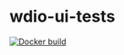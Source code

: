 # wdio-ui-tests


[![Docker build](https://github.com/Dima-Pima/wdio-ui-tests/actions/workflows/docker.yml/badge.svg)](https://github.com/Dima-Pima/wdio-ui-tests/actions/workflows/docker.yml)
